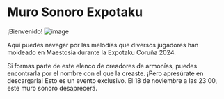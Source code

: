 # Muro Sonoro Expotaku

¡Bienvenido!
![image](https://github.com/user-attachments/assets/aec3aacc-25b4-473a-9feb-a4f63c3ea337)

Aquí puedes navegar por las melodías que diversos jugadores han moldeado en Maestosia durante la Expotaku Coruña 2024.

Si formas parte de este elenco de creadores de armonías, puedes encontrarla por el nombre con el que la creaste.
¡Pero apresúrate en descargarla! Esto es un evento exclusivo. El 18 de noviembre a las 23:00, este muro sonoro desaprecerá.
